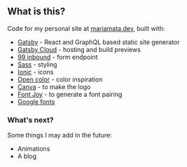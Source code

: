 ## What is this?
Code for my personal site at [mariamata.dev](https://mariamata.dev), built with:
- [Gatsby](https://www.gatsbyjs.com/) - React and GraphQL based static site generator
- [Gatsby Cloud](https://www.gatsbyjs.com/docs/reference/cloud/) - hosting and build previews
- [99 inbound](https://app.99inbound.com/) - form endpoint
- [Sass](https://sass-lang.com/) - styling
- [Ionic](https://ionic.io/ionicons) - icons
- [Open color](https://yeun.github.io/open-color/) - color inspiration
- [Canva](https://www.canva.com/) - to make the logo
- [Font Joy](https://fontjoy.com/) - to generate a font pairing
- [Google fonts](https://fonts.google.com/)

### What's next?
Some things I may add in the future:
- Animations
- A blog
